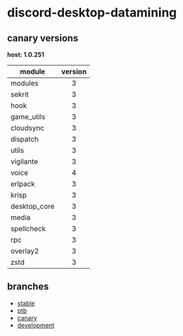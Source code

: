 # discord-desktop-datamining

## canary versions

**host: 1.0.251**

| module | version |
| ------ | :-----: |
| modules | 3 |
| sekrit | 3 |
| hook | 3 |
| game_utils | 3 |
| cloudsync | 3 |
| dispatch | 3 |
| utils | 3 |
| vigilante | 3 |
| voice | 4 |
| erlpack | 3 |
| krisp | 3 |
| desktop_core | 3 |
| media | 3 |
| spellcheck | 3 |
| rpc | 3 |
| overlay2 | 3 |
| zstd | 3 |

## branches

- [stable](https://github.com/OpenAsar/discord-desktop-datamining/tree/stable)
- [ptb](https://github.com/OpenAsar/discord-desktop-datamining/tree/ptb)
- [canary](https://github.com/OpenAsar/discord-desktop-datamining/tree/canary)
- [development](https://github.com/OpenAsar/discord-desktop-datamining/tree/development)